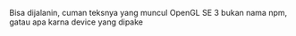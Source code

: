 Bisa dijalanin, cuman teksnya yang muncul OpenGL SE 3 bukan nama npm, gatau apa karna device yang dipake
